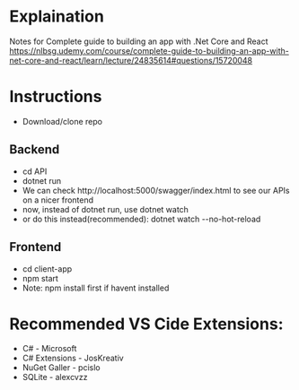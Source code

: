 # Explaination

Notes for Complete guide to building an app with .Net Core and React
https://nlbsg.udemy.com/course/complete-guide-to-building-an-app-with-net-core-and-react/learn/lecture/24835614#questions/15720048

# Instructions

- Download/clone repo

## Backend

- cd API
- dotnet run
- We can check http://localhost:5000/swagger/index.html to see our APIs on a nicer frontend
- now, instead of dotnet run, use dotnet watch
- or do this instead(recommended):
dotnet watch --no-hot-reload

## Frontend

- cd client-app
- npm start
- Note: npm install first if havent installed

# Recommended VS Cide Extensions:

- C# - Microsoft
- C# Extensions - JosKreativ
- NuGet Galler - pcislo
- SQLite - alexcvzz
